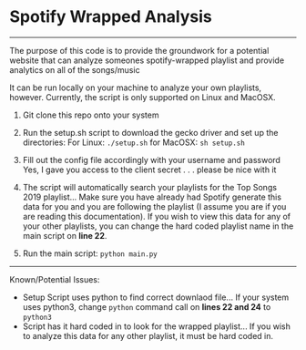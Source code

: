 # Spotify Wrapped Analysis
---
The purpose of this code is to provide the groundwork for a potential website that can analyze someones spotify-wrapped playlist and provide analytics on all of the songs/music

It can be run locally on your machine to analyze your own playlists, however. Currently, the script is only supported on Linux and MacOSX.

1.  Git clone this repo onto your system

2.  Run the setup.sh script to download the gecko driver and set up the directories: 
	For Linux:
	```./setup.sh```
	for MacOSX:
	```sh setup.sh```

3.  Fill out the config file accordingly with your username and password
	Yes, I gave you access to the client secret . . . please be nice with it

4.  The script will automatically search your playlists for the Top Songs 2019 playlist... Make sure you have already had Spotify generate this data for you and you are following the playlist (I assume you are if you are reading this documentation). If you wish to view this data for any of your other playlists, you can change the hard coded playlist name in the main script on **line 22**.

5.  Run the main script:
	```python main.py```

---
Known/Potential Issues:
* Setup Script uses python to find correct downlaod file... If your system uses python3, change ```python``` command call on **lines 22 and 24** to ```python3```
* Script has it hard coded in to look for the wrapped playlist... If you wish to analyze this data for any other playlist, it must be hard coded in.

